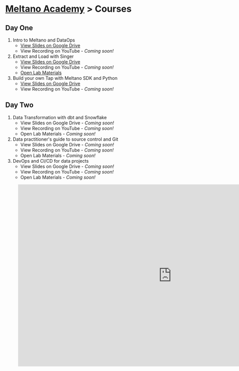 # [Meltano Academy](README.md) > Courses

## Day One

1. Intro to Meltano and DataOps
      - [View Slides on Google Drive](https://docs.google.com/presentation/d/1wa9gJ0EYTZ--qoHn18wJ9pyRz6ARyV-0bqWdVNTBMek/edit?usp=sharing)
      - View Recording on YouTube - _Coming soon!_
2. Extract and Load with Singer
      - [View Slides on Google Drive](https://docs.google.com/presentation/d/1GBD-LJLLDQm1T53Vle5X42MMF0InZW3-W2VltxVywsw/edit?usp=sharing)
      - View Recording on YouTube - _Coming soon!_
      - [Open Lab Materials](https://docs.google.com/document/d/1DVIPTb_Puz9uI2vxSHmXymC2DeFXWJudBj57jQyIvMg)
3. Build your own Tap with Meltano SDK and Python
      - [View Slides on Google Drive](https://docs.google.com/presentation/d/1Z9O5ndQUQewC3gq8A_FP8jnfv0OSBKOpU3Fmcjrrv6c/edit?usp=sharing)
      - View Recording on YouTube - _Coming soon!_

## Day Two

1. Data Transformation with dbt and Snowflake
      - View Slides on Google Drive - _Coming soon!_
      - View Recording on YouTube - _Coming soon!_
      - Open Lab Materials - _Coming soon!_
2. Data practitioner's guide to source control and Git
      - View Slides on Google Drive - _Coming soon!_
      - View Recording on YouTube - _Coming soon!_
      - Open Lab Materials - _Coming soon!_
3. DevOps and CI/CD for data projects
      - View Slides on Google Drive - _Coming soon!_
      - View Recording on YouTube - _Coming soon!_
      - Open Lab Materials - _Coming soon!_

<figure class="video_container">
    <iframe src="https://docs.google.com/presentation/d/e/2PACX-1vTRhIF63Tzc3H_GNSElxTRjdb8fo_S2S5cTIe1caS1zUE1QFQH2QMSba25eXoVqHKkTAF9KHztUzoD_/embed?start=false&loop=false&delayms=3000" frameborder="0" width="960" height="569" allowfullscreen="true" mozallowfullscreen="true" webkitallowfullscreen="true"></iframe>
</figure>
